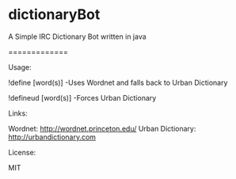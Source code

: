 dictionaryBot
=============

A Simple IRC Dictionary Bot written in java

=============

Usage: 
 
!define [word(s)]
    -Uses Wordnet and falls back to Urban Dictionary

!defineud [word(s)]
    -Forces Urban Dictionary 
    


Links:

Wordnet: http://wordnet.princeton.edu/
Urban Dictionary: http://urbandictionary.com

License:

MIT

